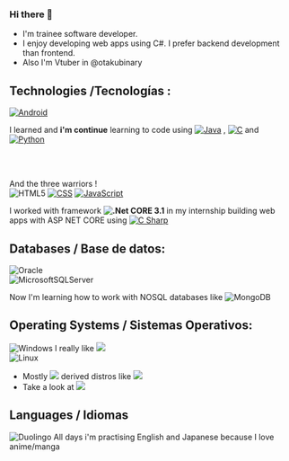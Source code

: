### Hi there 👋

- I'm trainee software developer. 
- I enjoy developing web apps using C#. I prefer backend development than frontend.
- Also I'm Vtuber in @otakubinary
<!--
**jorgam31/jorgam31** is a ✨ _special_ ✨ repository because its `README.md` (this file) appears on your GitHub profile.

- 🌱 I’m currently learning [![MongoDB](https://img.shields.io/badge/MongoDB-47A248?style=for-the-badge&logo=mongodb&logoColor=white&labelColor=101010)]()

<!--
- 👯 I’m looking to collaborate on ...
- 🤔 I’m looking for help with ...
- 💬 Ask me about ...
- 📫 How to reach me: ...
- 😄 Pronouns: ...
- ⚡ Fun fact: ...
-->
## Technologies /Tecnologías :


[![Android](https://img.shields.io/badge/Android-3DDC84?style=for-the-badge&logo=android&logoColor=white&labelColor=101010)]()
</br>

I learned and **i'm continue** learning to code using 
[![Java](https://img.shields.io/badge/Java-007396?style=for-the-badge&logo=java&logoColor=white&labelColor=101010)]()
,
[![C](https://img.shields.io/badge/C-A8B9CC.svg?style=for-the-badge&logo=C&logoColor=black)]()
and
[![Python](https://img.shields.io/badge/Python-yellow?style=for-the-badge&logo=python&logoColor=white&labelColor=101010)]()</br>

</br>
</br>

And the three warriors ! <br/>
![HTML5](https://img.shields.io/badge/HTML5-E34F26.svg?style=for-the-badge&logo=HTML5&logoColor=white)
[![CSS](https://img.shields.io/badge/CSS3-1572B6.svg?style=for-the-badge&logo=CSS3&logoColor=white
)]()
[![JavaScript](https://img.shields.io/badge/JavaScript-F7DF1E.svg?style=for-the-badge&logo=JavaScript&logoColor=black
)]()


I worked with framework **![.Net](https://img.shields.io/badge/.NET-5C2D91?style=for-the-badge&logo=.net&logoColor=white) CORE 3.1**  in my internship building web apps with ASP NET CORE using [![C Sharp](https://img.shields.io/badge/C%20Sharp-239120.svg?style=for-the-badge&logo=C-Sharp&logoColor=white)]()



##  Databases / Base de datos:

![Oracle](https://img.shields.io/badge/Oracle-F80000?style=for-the-badge&logo=oracle&logoColor=white)
</br>
![MicrosoftSQLServer](https://img.shields.io/badge/Microsoft%20SQL%20Sever-CC2927?style=for-the-badge&logo=microsoft%20sql%20server&logoColor=white)

Now I'm learning how to work with NOSQL databases like ![MongoDB](https://img.shields.io/badge/MongoDB-%234ea94b.svg?style=for-the-badge&logo=mongodb&logoColor=white) 
## Operating Systems / Sistemas Operativos: 
![Windows](https://img.shields.io/badge/Windows-0078D6?style=for-the-badge&logo=windows&logoColor=white) I really like ![](https://img.shields.io/badge/windows%20terminal-4D4D4D?style=for-the-badge&logo=windows%20terminal&logoColor=white)
<br/>
![Linux](https://img.shields.io/badge/Linux-FCC624?style=for-the-badge&logo=linux&logoColor=black) <br/>
  - Mostly ![](https://img.shields.io/badge/Debian-A81D33?style=for-the-badge&logo=debian&logoColor=white) derived distros like ![](https://img.shields.io/badge/Ubuntu-E95420?style=for-the-badge&logo=ubuntu&logoColor=white)
  - Take a look at ![](https://img.shields.io/badge/Fedora-51A2DA.svg?style=for-the-badge&logo=Fedora&logoColor=white)


## Languages / Idiomas
![Duolingo](https://img.shields.io/badge/Duolingo-%234DC730.svg?style=for-the-badge&logo=Duolingo&logoColor=white) All days i'm practising English and Japanese because I love anime/manga 

